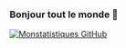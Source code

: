 ### Bonjour tout le monde 👋

[![Monstatistiques GitHub](https://github-readme-stats.vercel.app/api?username=xtoukam&show_icons=true&theme=dark&icon_color=FF5733&border_color=FF5733&bg_color=0D1117)](https://github.com/anuraghazra/github-readme-stats)
